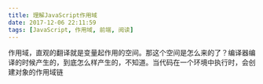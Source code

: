 ```yaml
---
title: 理解JavaScript作用域
date: 2017-12-06 22:11:59
tags: [JavaScript, 作用域, 前端, 阅读]
---
```

作用域，直观的翻译就是变量起作用的空间。那这个空间是怎么来的了？编译器编译的时候产生的，到底怎么样产生的，不知道。当代码在一个环境中执行时，会创建对象的作用域链